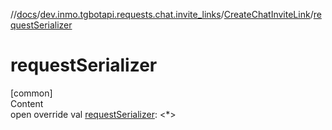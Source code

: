 //[docs](../../../index.md)/[dev.inmo.tgbotapi.requests.chat.invite_links](../index.md)/[CreateChatInviteLink](index.md)/[requestSerializer](request-serializer.md)



# requestSerializer  
[common]  
Content  
open override val [requestSerializer](request-serializer.md): <*>  



